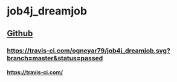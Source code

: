 # job4j_dreamjob
## [Github](https://github.com/ogneyar79/job4j_dreamjob "job4j_dreamjob")
###  https://travis-ci.com/ogneyar79/job4j_dreamjob.svg?branch=master&status=passed
#### https://travis-ci.com/